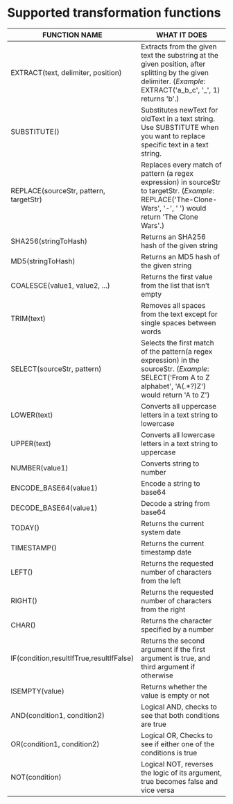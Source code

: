# Supported transformation functions





| FUNCTION NAME                            | WHAT IT DOES                                                                                                                                                    |
| ---------------------------------------- | --------------------------------------------------------------------------------------------------------------------------------------------------------------- |
| EXTRACT(text, delimiter, position)       | Extracts from the given text the substring at the given position, after splitting by the given delimiter. (_Example_: EXTRACT('a\_b\_c', '\_', 1) returns 'b'.) |
| SUBSTITUTE()                             | Substitutes newText for oldText in a text string. Use SUBSTITUTE when you want to replace specific text in a text string.                                       |
| REPLACE(sourceStr, pattern, targetStr)   | Replaces every match of pattern (a regex expression) in sourceStr to targetStr. (_Example_: REPLACE('The-Clone-Wars', '-', ' ') would return 'The Clone Wars'.) |
| SHA256(stringToHash)                     | Returns an SHA256 hash of the given string                                                                                                                      |
| MD5(stringToHash)                        | Returns an MD5 hash of the given string                                                                                                                         |
| COALESCE(value1, value2, ...)            | Returns the first value from the list that isn’t empty                                                                                                          |
| TRIM(text)                               | Removes all spaces from the text except for single spaces between words                                                                                         |
| SELECT(sourceStr, pattern)               | Selects the first match of the pattern(a regex expression) in the sourceStr. (_Example_: SELECT('From A to Z alphabet', 'A(.\*?)Z') would return 'A to Z')      |
| LOWER(text)                              | Converts all uppercase letters in a text string to lowercase                                                                                                    |
| UPPER(text)                              | Converts all lowercase letters in a text string to uppercase                                                                                                    |
| NUMBER(value1)                           | Converts string to number                                                                                                                                       |
| ENCODE\_BASE64(value1)                   | Encode a string to base64                                                                                                                                       |
| DECODE\_BASE64(value1)                   | Decode a string from base64                                                                                                                                     |
| TODAY()                                  | Returns the current system date                                                                                                                                 |
| TIMESTAMP()                              | Returns the current timestamp date                                                                                                                              |
| LEFT()                                   | Returns the requested number of characters from the left                                                                                                        |
| RIGHT()                                  | Returns the requested number of characters from the right                                                                                                       |
| CHAR()                                   | Returns the character specified by a number                                                                                                                     |
| IF(condition,resultIfTrue,resultIfFalse) | Returns the second argument if the first argument is true, and third argument if otherwise                                                                      |
| ISEMPTY(value)                           | Returns whether the value is empty or not                                                                                                                       |
| AND(condition1, condition2)              | Logical AND, checks to see that both conditions are true                                                                                                        |
| OR(condition1, condition2)               | Logical OR, Checks to see if either one of the conditions is true                                                                                               |
| NOT(condition)                           | Logical NOT, reverses the logic of its argument, true becomes false and vice versa                                                                              |
